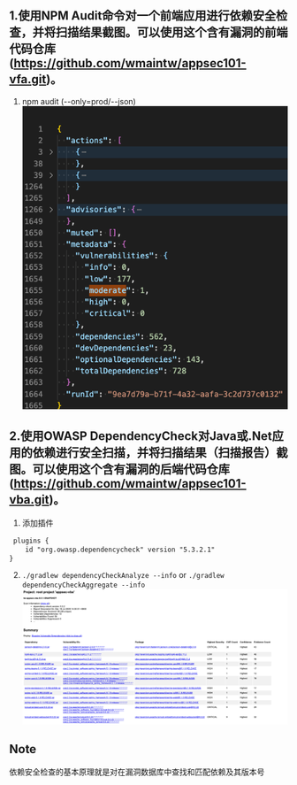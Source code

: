 ## 1.使用NPM Audit命令对一个前端应用进行依赖安全检查，并将扫描结果截图。可以使用这个含有漏洞的前端代码仓库(https://github.com/wmaintw/appsec101-vfa.git)。
1. npm audit (--only=prod/--json)
![vfa](./result/vfa.png)
## 2.使用OWASP DependencyCheck对Java或.Net应用的依赖进行安全扫描，并将扫描结果（扫描报告）截图。可以使用这个含有漏洞的后端代码仓库(https://github.com/wmaintw/appsec101-vba.git)。
1. 添加插件
```
 plugins {
    id "org.owasp.dependencycheck" version "5.3.2.1"
}
```
2. `./gradlew dependencyCheckAnalyze --info`  or `./gradlew dependencyCheckAggregate --info`
![vba](./result/vba.png)

## Note
依赖安全检查的基本原理就是对在漏洞数据库中查找和匹配依赖及其版本号
